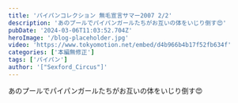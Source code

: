```yaml
---
title: 'パイパンコレクション 無毛宣言サマー2007 2/2'
description: 'あのプールでパイパンガールたちがお互いの体をいじり倒す😍'
pubDate: '2024-03-06T11:03:52.704Z'
heroImage: '/blog-placeholder.jpg'
video: 'https://www.tokyomotion.net/embed/d4b966b4b17f52fb634f'
categories: ['本編無修正']
tags: ['パイパン']
author: '["Sexford_Circus"]'
---
```


あのプールでパイパンガールたちがお互いの体をいじり倒す😍
